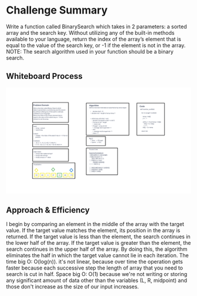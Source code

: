 # Challenge Summary
<!-- Description of the challenge -->
Write a function called BinarySearch which takes in 2 parameters: a sorted array and the search key. Without utilizing any of the built-in methods available to your language, return the index of the array’s element that is equal to the value of the search key, or -1 if the element is not in the array. NOTE: The search algorithm used in your function should be a binary search.
## Whiteboard Process
<!-- Embedded whiteboard image -->
![Whiteboard Image](./insertions.png)
## Approach & Efficiency
<!-- What approach did you take? Why? What is the Big O space/time for this approach? -->
I begin by comparing an element in the middle of the array with the target value. If the target value matches the element, its position in the array is returned. If the target value is less than the element, the search continues in the lower half of the array. If the target value is greater than the element, the search continues in the upper half of the array. By doing this, the algorithm eliminates the half in which the target value cannot lie in each iteration. The time big O: O(log(n)). it's not linear, because over time the operation gets faster because each successive step the length of array that you need to search is cut in half. Space big O: O(1) because we're not writing or storing any significant amount of data other than the variables (L, R, midpoint) and those don't increase as the size of our input increases.





